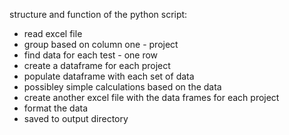 
structure and function of the python script:

- read excel file
- group based on column one - project 
- find data for each test - one row 
- create a dataframe for each project
- populate dataframe with each set of data 
- possibley simple calculations based on the data 
- create another excel file with the data frames for each project 
- format the data 
- saved to output directory 